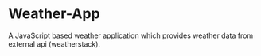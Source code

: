# Weather-App
A JavaScript based weather application which provides weather data from external api (weatherstack).